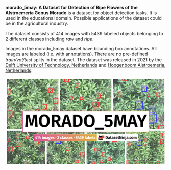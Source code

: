 **morado_5may: A Dataset for Detection of Ripe Flowers of the Alstroemeria Genus Morado** is a dataset for object detection tasks. It is used in the educational domain. Possible applications of the dataset could be in the agricultural industry. 

The dataset consists of 414 images with 5439 labeled objects belonging to 2 different classes including *raw* and *ripe*.

Images in the morado_5may dataset have bounding box annotations. All images are labeled (i.e. with annotations). There are no pre-defined <i>train/val/test</i> splits in the dataset. The dataset was released in 2021 by the [Delft University of Technology, Netherlands](https://www.tudelft.nl/) and [Hoogenboom Alstroemeria, Netherlands](https://hoogenboomalstroemeria.nl/).

<img src="https://github.com/dataset-ninja/morado_5may/raw/main/visualizations/poster.png">
